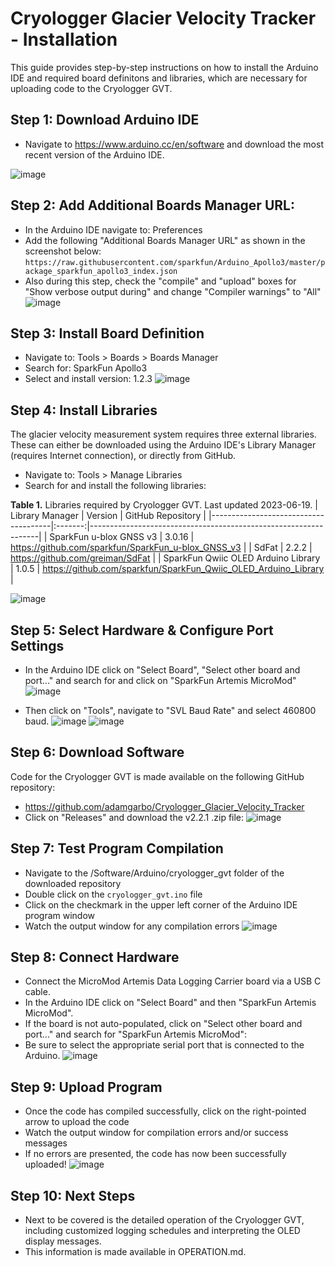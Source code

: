 # Cryologger Glacier Velocity Tracker - Installation
This guide provides step-by-step instructions on how to install the Arduino IDE and required board definitons and libraries, which are necessary for uploading code to the Cryologger GVT.

## Step 1: Download Arduino IDE  
* Navigate to https://www.arduino.cc/en/software and download the most recent version of the Arduino IDE.

![image](https://github.com/adamgarbo/cryologger-ice-tracking-beacon/assets/22924092/323c74a1-2ce1-4e39-a8eb-d39ad760a9a6)

## Step 2: Add Additional Boards Manager URL:
* In the Arduino IDE navigate to: Preferences
* Add the following "Additional Boards Manager URL" as shown in the screenshot below:
```https://raw.githubusercontent.com/sparkfun/Arduino_Apollo3/master/package_sparkfun_apollo3_index.json```
* Also during this step, check the "compile" and "upload" boxes for "Show verbose output during" and change "Compiler warnings" to "All"
![image](https://github.com/adamgarbo/cryologger-glacier-velocity-tracker/assets/22924092/3724a095-7dda-4962-ada7-1a28d6a9a971)

## Step 3: Install Board Definition
* Navigate to: Tools > Boards > Boards Manager
* Search for: SparkFun Apollo3
* Select and install version: 1.2.3 
![image](https://github.com/adamgarbo/cryologger-glacier-velocity-tracker/assets/22924092/34f56a5f-723a-4ed3-9104-a4a47bd20019)

## Step 4: Install Libraries
The glacier velocity measurement system requires three external libraries. These can either be downloaded using the Arduino IDE's Library Manager (requires Internet connection), or directly from GitHub.

* Navigate to: Tools > Manage Libraries
* Search for and install the following libraries:

**Table 1.** Libraries required by Cryologger GVT. Last updated 2023-06-19.
| Library Manager                      | Version | GitHub Repository                                               |
|--------------------------------------|:-------:|-----------------------------------------------------------------|
| SparkFun u-blox GNSS v3              |  3.0.16 | https://github.com/sparkfun/SparkFun_u-blox_GNSS_v3             |
| SdFat                                |  2.2.2  | https://github.com/greiman/SdFat                                |
| SparkFun Qwiic OLED Arduino Library  |  1.0.5  | https://github.com/sparkfun/SparkFun_Qwiic_OLED_Arduino_Library |

![image](https://github.com/adamgarbo/cryologger-glacier-velocity-tracker/assets/22924092/d013db74-48f2-4171-a197-daddf3c17149)

## Step 5: Select Hardware & Configure Port Settings
* In the Arduino IDE click on "Select Board", "Select other board and port..." and search for and click on "SparkFun Artemis MicroMod"
![image](https://github.com/adamgarbo/cryologger-glacier-velocity-tracker/assets/22924092/48000d7f-53cd-4889-840e-5d7c2327e9f7)

* Then click on "Tools", navigate to "SVL Baud Rate" and select 460800 baud.
![image](https://github.com/adamgarbo/cryologger-glacier-velocity-tracker/assets/22924092/3d287a82-0d1c-4205-ae10-62b192580b16)
![image](https://github.com/adamgarbo/cryologger-glacier-velocity-tracker/assets/22924092/c38d0f96-3262-4d27-9d40-69c1cd489383)


## Step 6: Download Software
Code for the Cryologger GVT is made available on the following GitHub repository:
* https://github.com/adamgarbo/Cryologger_Glacier_Velocity_Tracker
* Click on "Releases" and download the v2.2.1 .zip file:
![image](https://user-images.githubusercontent.com/22924092/235293956-19fb44e3-4aa3-4652-9721-a310398153c5.png)

## Step 7: Test Program Compilation
* Navigate to the /Software/Arduino/cryologger_gvt folder of the downloaded repository
* Double click on the `cryologger_gvt.ino` file
* Click on the checkmark in the upper left corner of the Arduino IDE program window
* Watch the output window for any compilation errors
![image](https://github.com/adamgarbo/cryologger-glacier-velocity-tracker/assets/22924092/958a64de-168c-4bcc-8089-40b354d04dbe)

## Step 8: Connect Hardware
* Connect the MicroMod Artemis Data Logging Carrier board via a USB C cable. 
* In the Arduino IDE click on "Select Board" and then "SparkFun Artemis MicroMod".
* If the board is not auto-populated, click on "Select other board and port..." and search for "SparkFun Artemis MicroMod":
* Be sure to select the appropriate serial port that is connected to the Arduino.
![image](https://github.com/adamgarbo/cryologger-glacier-velocity-tracker/assets/22924092/ff301dea-9a29-4b84-a85e-f16959d3a2e7)

## Step 9: Upload Program
* Once the code has compiled successfully, click on the right-pointed arrow to upload the code
* Watch the output window for compilation errors and/or success messages
* If no errors are presented, the code has now been successfully uploaded!
![image](https://github.com/adamgarbo/cryologger-glacier-velocity-tracker/assets/22924092/f04429c8-bd06-4495-b4c4-73199b718b03)

## Step 10: Next Steps
* Next to be covered is the detailed operation of the Cryologger GVT, including customized logging schedules and interpreting the OLED display messages.
* This information is made available in OPERATION.md.

